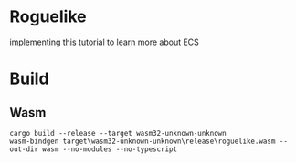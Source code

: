 # Roguelike
implementing [this](https://bfnightly.bracketproductions.com/rustbook/chapter_0.html) tutorial to learn more about ECS



# Build 

## Wasm 
```
cargo build --release --target wasm32-unknown-unknown
wasm-bindgen target\wasm32-unknown-unknown\release\roguelike.wasm --out-dir wasm --no-modules --no-typescript
```